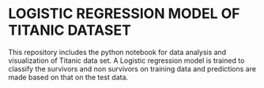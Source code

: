 # LOGISTIC REGRESSION MODEL OF TITANIC DATASET

This repository includes the python notebook for data analysis and visualization
of Titanic data set. A Logistic regression model is trained to classify the survivors
and non survivors on training data and predictions are made based on that on the test data.
